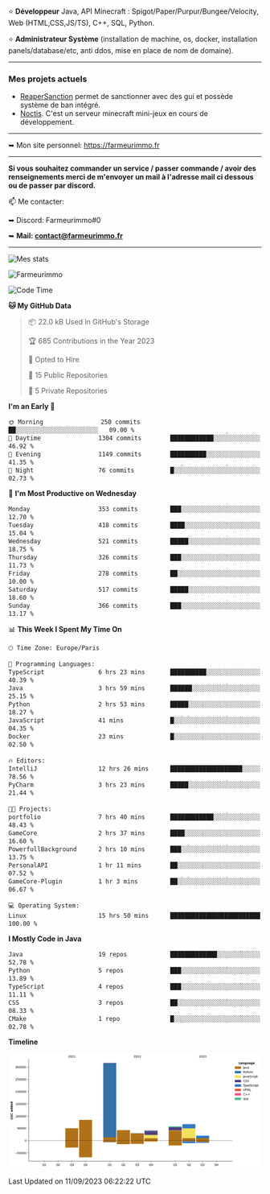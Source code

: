 ⭐ **Développeur** Java, API Minecraft : Spigot/Paper/Purpur/Bungee/Velocity, Web (HTML,CSS,JS/TS), C++, SQL, Python.

⭐ **Administrateur Système** (installation de machine, os, docker, installation panels/database/etc, anti ddos, mise en place de nom de domaine).

---

### Mes projets actuels
- [ReaperSanction](https://www.spigotmc.org/resources/reapersanction.89580/) permet de sanctionner avec des gui et possède système de ban intégré.
- [Noctis](https://discord.gg/ydRurvUJ8U). C'est un serveur minecraft mini-jeux en cours de développement.

---

➥ Mon site personnel: https://farmeurimmo.fr

---

**Si vous souhaitez commander un service / passer commande / avoir des renseignements merci de m'envoyer un mail à l'adresse mail ci dessous ou de passer par discord.**

📫 Me contacter:
 
   ➥ Discord: Farmeurimmo#0
   
   ➥ **Mail: contact@farmeurimmo.fr**

---

![Mes stats](https://github-readme-stats.farmeurimmo.fr/api?username=Farmeurimmo&count_private=true&show_icons=true&theme=radical)

<img src="https://komarev.com/ghpvc/?username=Farmeurimmo" alt="Farmeurimmo" />

<!--START_SECTION:waka-->
![Code Time](http://img.shields.io/badge/Code%20Time-912%20hrs%2056%20mins-blue)

**🐱 My GitHub Data** 

> 📦 22.0 kB Used in GitHub's Storage 
 > 
> 🏆 685 Contributions in the Year 2023
 > 
> 💼 Opted to Hire
 > 
> 📜 15 Public Repositories 
 > 
> 🔑 5 Private Repositories 
 > 
**I'm an Early 🐤** 

```text
🌞 Morning                250 commits         ██░░░░░░░░░░░░░░░░░░░░░░░   09.00 % 
🌆 Daytime                1304 commits        ████████████░░░░░░░░░░░░░   46.92 % 
🌃 Evening                1149 commits        ██████████░░░░░░░░░░░░░░░   41.35 % 
🌙 Night                  76 commits          █░░░░░░░░░░░░░░░░░░░░░░░░   02.73 % 
```
📅 **I'm Most Productive on Wednesday** 

```text
Monday                   353 commits         ███░░░░░░░░░░░░░░░░░░░░░░   12.70 % 
Tuesday                  418 commits         ████░░░░░░░░░░░░░░░░░░░░░   15.04 % 
Wednesday                521 commits         █████░░░░░░░░░░░░░░░░░░░░   18.75 % 
Thursday                 326 commits         ███░░░░░░░░░░░░░░░░░░░░░░   11.73 % 
Friday                   278 commits         ██░░░░░░░░░░░░░░░░░░░░░░░   10.00 % 
Saturday                 517 commits         █████░░░░░░░░░░░░░░░░░░░░   18.60 % 
Sunday                   366 commits         ███░░░░░░░░░░░░░░░░░░░░░░   13.17 % 
```


📊 **This Week I Spent My Time On** 

```text
🕑︎ Time Zone: Europe/Paris

💬 Programming Languages: 
TypeScript               6 hrs 23 mins       ██████████░░░░░░░░░░░░░░░   40.39 % 
Java                     3 hrs 59 mins       ██████░░░░░░░░░░░░░░░░░░░   25.15 % 
Python                   2 hrs 53 mins       █████░░░░░░░░░░░░░░░░░░░░   18.27 % 
JavaScript               41 mins             █░░░░░░░░░░░░░░░░░░░░░░░░   04.35 % 
Docker                   23 mins             █░░░░░░░░░░░░░░░░░░░░░░░░   02.50 % 

🔥 Editors: 
IntelliJ                 12 hrs 26 mins      ████████████████████░░░░░   78.56 % 
PyCharm                  3 hrs 23 mins       █████░░░░░░░░░░░░░░░░░░░░   21.44 % 

🐱‍💻 Projects: 
portfolio                7 hrs 40 mins       ████████████░░░░░░░░░░░░░   48.43 % 
GameCore                 2 hrs 37 mins       ████░░░░░░░░░░░░░░░░░░░░░   16.60 % 
PowerfullBackground      2 hrs 10 mins       ███░░░░░░░░░░░░░░░░░░░░░░   13.75 % 
PersonalAPI              1 hr 11 mins        ██░░░░░░░░░░░░░░░░░░░░░░░   07.52 % 
GameCore-Plugin          1 hr 3 mins         ██░░░░░░░░░░░░░░░░░░░░░░░   06.67 % 

💻 Operating System: 
Linux                    15 hrs 50 mins      █████████████████████████   100.00 % 
```

**I Mostly Code in Java** 

```text
Java                     19 repos            █████████████░░░░░░░░░░░░   52.78 % 
Python                   5 repos             ███░░░░░░░░░░░░░░░░░░░░░░   13.89 % 
TypeScript               4 repos             ███░░░░░░░░░░░░░░░░░░░░░░   11.11 % 
CSS                      3 repos             ██░░░░░░░░░░░░░░░░░░░░░░░   08.33 % 
CMake                    1 repo              █░░░░░░░░░░░░░░░░░░░░░░░░   02.78 % 
```



**Timeline**

![Lines of Code chart](https://raw.githubusercontent.com/Farmeurimmo/Farmeurimmo/main/assets/bar_graph.png)


 Last Updated on 11/09/2023 06:22:22 UTC
<!--END_SECTION:waka-->
